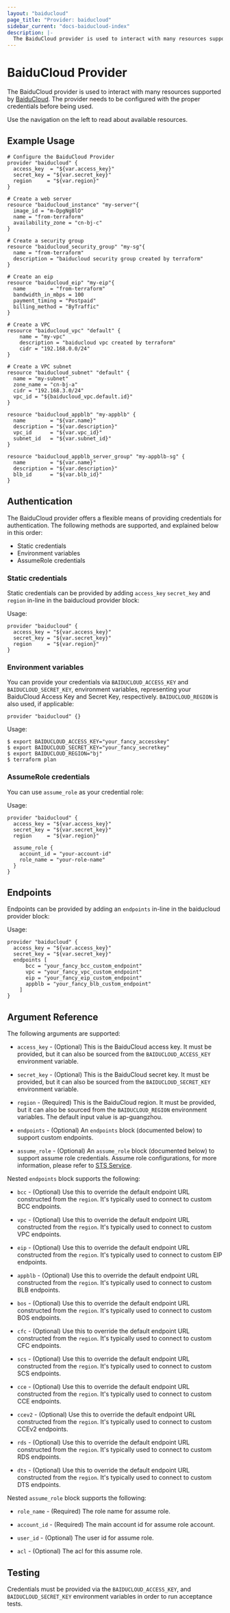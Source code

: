 ```yaml
---
layout: "baiducloud"
page_title: "Provider: baiducloud"
sidebar_current: "docs-baiducloud-index"
description: |-
  The BaiduCloud provider is used to interact with many resources supported by BaiduCloud. The provider needs to be configured with proper credentials before being used.
---
```


# BaiduCloud Provider

The BaiduCloud provider is used to interact with
many resources supported by [BaiduCloud](https://cloud.baidu.com). The provider needs to be configured
with the proper credentials before being used.

Use the navigation on the left to read about available resources.

## Example Usage

```hcl
# Configure the BaiduCloud Provider
provider "baiducloud" {
  access_key  = "${var.access_key}"
  secret_key = "${var.secret_key}"
  region     = "${var.region}"
}

# Create a web server
resource "baiducloud_instance" "my-server"{
  image_id = "m-DpgNg8lO"
  name = "from-terraform"
  availability_zone = "cn-bj-c"
}

# Create a security group
resource "baiducloud_security_group" "my-sg"{
  name = "from-terraform"
  description = "baiducloud security group created by terraform"
}

# Create an eip
resource "baiducloud_eip" "my-eip"{
  name        = "from-terraform"
  bandwidth_in_mbps = 100
  payment_timing = "Postpaid"
  billing_method = "ByTraffic"
}

# Create a VPC
resource "baiducloud_vpc" "default" {
    name = "my-vpc"
    description = "baiducloud vpc created by terraform"
	cidr = "192.168.0.0/24"
}

# Create a VPC subnet
resource "baiducloud_subnet" "default" {
  name = "my-subnet"
  zone_name = "cn-bj-a"
  cidr = "192.168.3.0/24"
  vpc_id = "${baiducloud_vpc.default.id}"
}

resource "baiducloud_appblb" "my-appblb" {
  name        = "${var.name}"
  description = "${var.description}"
  vpc_id      = "${var.vpc_id}"
  subnet_id   = "${var.subnet_id}"
}

resource "baiducloud_appblb_server_group" "my-appblb-sg" {
  name        = "${var.name}"
  description = "${var.description}"
  blb_id      = "${var.blb_id}"
}
```

## Authentication

The BaiduCloud provider offers a flexible means of providing credentials for authentication.
The following methods are supported, and explained below in this order:

- Static credentials
- Environment variables
- AssumeRole credentials

### Static credentials

Static credentials can be provided by adding `access_key` `secret_key` and `region` in-line in the
baiducloud provider block:

Usage:

```hcl
provider "baiducloud" {
  access_key = "${var.access_key}"
  secret_key = "${var.secret_key}"
  region     = "${var.region}"
}
```

### Environment variables

You can provide your credentials via `BAIDUCLOUD_ACCESS_KEY` and `BAIDUCLOUD_SECRET_KEY`,
environment variables, representing your BaiduCloud Access Key and Secret Key, respectively.
`BAIDUCLOUD_REGION` is also used, if applicable:

```hcl
provider "baiducloud" {}
```

Usage:

```shell
$ export BAIDUCLOUD_ACCESS_KEY="your_fancy_accesskey"
$ export BAIDUCLOUD_SECRET_KEY="your_fancy_secretkey"
$ export BAIDUCLOUD_REGION="bj"
$ terraform plan
```

### AssumeRole credentials

You can use `assume_role` as your credential role:

Usage:

```hcl
provider "baiducloud" {
  access_key = "${var.access_key}"
  secret_key = "${var.secret_key}"
  region     = "${var.region}"

  assume_role {
    account_id = "your-account-id"
    role_name = "your-role-name"
  }
}
```

## Endpoints

Endpoints can be provided by adding an `endpoints` in-line in the baiducloud provider block:

Usage:

```hcl
provider "baiducloud" {
  access_key = "${var.access_key}"
  secret_key = "${var.secret_key}"
  endpoints [
      bcc = "your_fancy_bcc_custom_endpoint"
      vpc = "your_fancy_vpc_custom_endpoint"
      eip = "your_fancy_eip_custom_endpoint"
      appblb = "your_fancy_blb_custom_endpoint"
    ]
}
```

## Argument Reference

The following arguments are supported:

* `access_key` - (Optional) This is the BaiduCloud access key. It must be provided, but
  it can also be sourced from the `BAIDUCLOUD_ACCESS_KEY` environment variable.

* `secret_key` - (Optional) This is the BaiduCloud secret key. It must be provided, but
  it can also be sourced from the `BAIDUCLOUD_SECRET_KEY` environment variable.

* `region` - (Required) This is the BaiduCloud region. It must be provided, but
  it can also be sourced from the `BAIDUCLOUD_REGION` environment variables.
  The default input value is ap-guangzhou.

* `endpoints` - (Optional) An `endpoints` block (documented below) to support custom endpoints.

* `assume_role` - (Optional) An `assume_role` block (documented below) to support assume role credentials. Assume role configurations, for more information, please refer to [STS Service](https://cloud.baidu.com/doc/IAM/s/Qjwvyc8ov).

Nested `endpoints` block supports the following:

* `bcc` - (Optional) Use this to override the default endpoint URL constructed from the `region`. It's typically used to connect to custom BCC endpoints.

* `vpc` - (Optional) Use this to override the default endpoint URL constructed from the `region`. It's typically used to connect to custom VPC endpoints.

* `eip` - (Optional) Use this to override the default endpoint URL constructed from the `region`. It's typically used to connect to custom EIP endpoints.

* `appblb` - (Optional) Use this to override the default endpoint URL constructed from the `region`. It's typically used to connect to custom BLB endpoints.

* `bos` - (Optional) Use this to override the default endpoint URL constructed from the `region`. It's typically used to connect to custom BOS endpoints.

* `cfc` - (Optional) Use this to override the default endpoint URL constructed from the `region`. It's typically used to connect to custom CFC endpoints.

* `scs` - (Optional) Use this to override the default endpoint URL constructed from the `region`. It's typically used to connect to custom SCS endpoints.

* `cce` - (Optional) Use this to override the default endpoint URL constructed from the `region`. It's typically used to connect to custom CCE endpoints.

* `ccev2` - (Optional) Use this to override the default endpoint URL constructed from the `region`. It's typically used to connect to custom CCEv2 endpoints.

* `rds` - (Optional) Use this to override the default endpoint URL constructed from the `region`. It's typically used to connect to custom RDS endpoints.

* `dts` - (Optional) Use this to override the default endpoint URL constructed from the `region`. It's typically used to connect to custom DTS endpoints.

Nested `assume_role` block supports the following:

* `role_name` - (Required) The role name for assume role.

* `account_id` - (Required) The main account id for assume role account.

* `user_id` - (Optional) The user id for assume role.

* `acl` - (Optional) The acl for this assume role.


## Testing

Credentials must be provided via the `BAIDUCLOUD_ACCESS_KEY`, and `BAIDUCLOUD_SECRET_KEY` environment variables in order to run acceptance tests.
